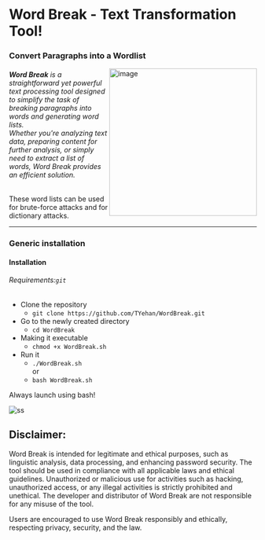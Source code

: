 # Word Break - Text Transformation Tool!
### Convert Paragraphs into a Wordlist   

<img src="https://github.com/TYehan/WordBreak/assets/85949077/f060c779-e4b8-4302-902e-621d1586ceab" alt="image" width="300" align="right">

###### <b>Word Break</b> is a straightforward yet powerful text processing tool designed to simplify the task of breaking paragraphs into words and generating word lists. <br>Whether you're analyzing text data, preparing content for further analysis, or simply need to extract a list of words, Word Break provides an efficient solution.

These word lists can be used for brute-force attacks and for dictionary attacks.

---

### Generic installation
#### Installation
###### <i>Requirements:</i>```git```

- Clone the repository
  - ``` git clone https://github.com/TYehan/WordBreak.git ```
- Go to the newly created directory
  - ``` cd WordBreak  ```
- Making it executable
  - ``` chmod +x WordBreak.sh ```
- Run it
  - ``` ./WordBreak.sh ``` <br>
     or
  - ``` bash WordBreak.sh ```

Always launch using bash!

![ss](https://github.com/TYehan/WordBreak/assets/85949077/05c6fd49-f7e9-42a8-8e39-05fbb6403ef3)

## Disclaimer:

Word Break is intended for legitimate and ethical purposes, such as linguistic analysis, data processing, and enhancing password security. The tool should be used in compliance with all applicable laws and ethical guidelines. Unauthorized or malicious use for activities such as hacking, unauthorized access, or any illegal activities is strictly prohibited and unethical. The developer and distributor of Word Break are not responsible for any misuse of the tool.

Users are encouraged to use Word Break responsibly and ethically, respecting privacy, security, and the law.
